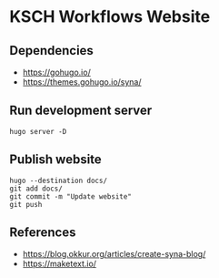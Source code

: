 # KSCH Workflows Website

## Dependencies

- https://gohugo.io/
- https://themes.gohugo.io/syna/

## Run development server

```
hugo server -D
```

## Publish website

```
hugo --destination docs/
git add docs/
git commit -m "Update website"
git push
```

## References

- https://blog.okkur.org/articles/create-syna-blog/
- https://maketext.io/
